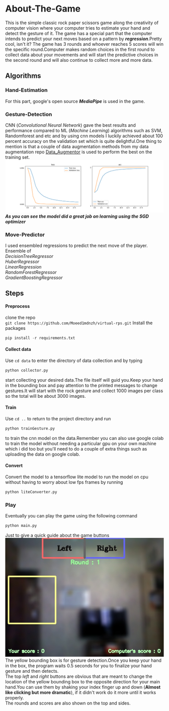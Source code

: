 # About-The-Game
This is the simple classic rock paper scissors game along the creativity of computer vision where your computer tries to estimate your hand and detect the gesture of it.
The game has a special part that the computer intends to predict your next moves based on a pattern by ***regression***.Pretty cool, isn't it?
The game has 3 rounds and whoever reaches 5 scores will win the specific round.Computer makes random choices in the first round to collect data about your movements and
will start the predictive choices in the second round and will also continue to collect more and more data.

## Algorithms
### Hand-Estimation
For this part, google's open source ***MediaPipe*** is used in the game.
### Gesture-Detection
CNN (*Convolutional Neural Network*) gave the best results and performance compared to ML (*Machine Learning*) algorithms such as SVM, Randomforest and etc and by using 
cnn models I luckily achieved about 100 percent accuracy on the validation set which is quite delightful.One thing to mention is that a couple of data augmentation methods from my
data augmentation repo <a href="https://github.com/Moeed1mdnzh/Data-Augmentor">Data_Augmentor</a> is used to perform the best on the training set.
![](https://github.com/Moeed1mdnzh/virtual-rps/blob/main/images/performance.png)
***As you can see the model did a great job on learning using the SGD optimizer***

### Move-Predictor
I used ensembled regressions to predict the next move of the player. <br /> Ensemble of <br /> *DecisionTreeRegressor* 
<br /> *HuberRegressor* <br /> *LinearRegression* <br /> *RandomForestRegressor* 
<br />*GradientBoostingRegressor*

## Steps
#### Preprocess
clone the repo <br />
`git clone https://github.com/Moeed1mdnzh/virtual-rps.git`
Install the packages 
```python
pip install -r requirements.txt 
``` 
#### Collect data
Use `cd data` to enter the directory of data collection and by typing 
```python
python collector.py
``` 
start collecting your desired data.The file itself will
guid you.Keep your hand in the bounding box and pay attention to the printed messages to change gestures.It will start with the rock gesture and collect
1000 images per class so the total will be about 3000 images.
#### Train
Use `cd ..` to return to the project directory and run 
```python
python trainGesture.py
``` 
to train the cnn model on the data.Remember you can also use google colab to train the model without needing a particular gpu on your own machine which i did too but you'll need
to do a couple of extra things such as uploading the data on google colab.
#### Convert
Convert the model to a tensorflow lite model to run the model on cpu without having to worry about low fps frames by running
```python
python liteConverter.py
``` 
### Play
Eventually you can play the game using the following command
```python
python main.py
``` 
Just to give a quick guide about the game buttons <br />
![](https://github.com/Moeed1mdnzh/virtual-rps/blob/main/images/help.jpg) <br />
The yellow bounding box is for gesture detection.Once you keep your hand in the box, the program waits 0.5 seconds for you to finalize your hand gesture and then detects.<br />
The top *left* and *right* buttons are obvious that are meant to change the location of the yellow bounding box to the opposite direction for your main hand.You can use them
by shaking your index finger up and down (**Almost like clicking but more dramatic**), if it didn't work do it more until it works properly.<br />
The rounds and scores are also shown
on the top and sides.

